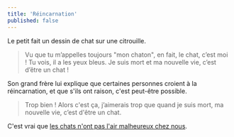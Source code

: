 ```yaml
---
title: 'Réincarnation'
published: false
---
```


Le petit fait un dessin de chat sur une citrouille.

<!-- more -->


> Vu que tu m’appelles toujours "mon chaton", en fait, le chat, c’est moi ! Tu vois, il a les yeux bleus. Je suis mort et ma nouvelle vie, c’est d’être un chat !

Son grand frère lui explique que certaines personnes croient à la réincarnation, et que s'ils ont raison, c'est peut-être possible.

> Trop bien ! Alors c'est ça, j’aimerais trop que quand je suis mort, ma nouvelle vie, c’est d'être un chat.

C'est vrai que [les chats n'ont pas l'air malheureux chez nous](https://framapiaf.org/@lois_et_clark).